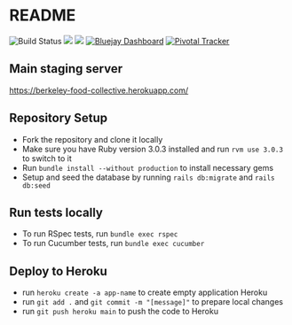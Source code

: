 # README

![Build Status](https://github.com/saasbook/berkeley-food-collective/actions/workflows/ci.yml/badge.svg)
<a href="https://codeclimate.com/github/andrewmopro/berkeley-food-collective/test_coverage"><img src="https://api.codeclimate.com/v1/badges/7cbdee3476d97b169fe9/test_coverage" /></a>
<a href="https://codeclimate.com/github/andrewmopro/berkeley-food-collective/maintainability"><img src="https://api.codeclimate.com/v1/badges/7cbdee3476d97b169fe9/maintainability" /></a>
[![Bluejay Dashboard](https://img.shields.io/badge/Bluejay-Dashboard_BFC-blue.svg)](http://dashboard.bluejay.governify.io/dashboard/script/dashboardLoader.js?dashboardURL=https://reporter.bluejay.governify.io/api/v4/dashboards/tpa-CS169L-22-GH-saasbook_berkeley-food-collective/main)
[![Pivotal Tracker](https://github.com/saasbook/berkeley-food-collective/blob/main/app/assets/images/pivotal_tracker_logo.png)](https://pivotaltracker.com/projects/2553424)

## Main staging server

https://berkeley-food-collective.herokuapp.com/

## Repository Setup

- Fork the repository and clone it locally
- Make sure you have Ruby version 3.0.3 installed and run `rvm use 3.0.3` to switch to it
- Run `bundle install --without production` to install necessary gems
- Setup and seed the database by running `rails db:migrate` and `rails db:seed`


## Run tests locally

- To run RSpec tests, run `bundle exec rspec`
- To run Cucumber tests, run `bundle exec cucumber`


## Deploy to Heroku

- run `heroku create -a app-name` to create empty application Heroku
- run `git add .` and `git commit -m "[message]"` to prepare local changes
- run `git push heroku main` to push the code to Heroku
